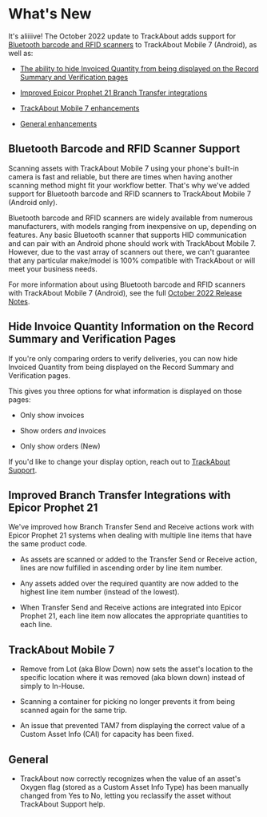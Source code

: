 # What's New

It's aliiiive! The October 2022 update to TrackAbout adds support for [Bluetooth barcode and RFID scanners](#Bluetoot) to TrackAbout Mobile 7 (Android), as well as:

*   [The ability to hide Invoiced Quantity from being displayed on the Record Summary and Verification pages](#Hide)
    
*   [Improved Epicor Prophet 21 Branch Transfer integrations](#Improved)
    
*   [TrackAbout Mobile 7 enhancements](#TrackAbo)
    
*   [General enhancements](#General)
    

## <a id="Bluetoot"> </a>Bluetooth Barcode and RFID Scanner Support

Scanning assets with TrackAbout Mobile 7 using your phone's built-in camera is fast and reliable, but there are times when having another scanning method might fit your workflow better. That's why we've added support for Bluetooth barcode and RFID scanners to TrackAbout Mobile 7 (Android only).

Bluetooth barcode and RFID scanners are widely available from numerous manufacturers, with models ranging from inexpensive on up, depending on features. Any basic Bluetooth scanner that supports HID communication and can pair with an Android phone should work with TrackAbout Mobile 7. However, due to the vast array of scanners out there, we can't guarantee that any particular make/model is 100% compatible with TrackAbout or will meet your business needs.

For more information about using Bluetooth barcode and RFID scanners with TrackAbout Mobile 7 (Android), see the full [October 2022 Release Notes](https://corp.trackabout.com/releasenotes/october-2022).


## <a id="Hide"> </a>Hide Invoice Quantity Information on the Record Summary and Verification Pages

If you're only comparing orders to verify deliveries, you can now hide Invoiced Quantity from being displayed on the Record Summary and Verification pages.

This gives you three options for what information is displayed on those pages:

*   Only show invoices
    
*   Show orders _and_ invoices
    
*   Only show orders (New)
    
If you'd like to change your display option, reach out to [TrackAbout Support](mailto:support@trackabout.com).


## <a id="Improved"> </a>Improved Branch Transfer Integrations with Epicor Prophet 21

We've improved how Branch Transfer Send and Receive actions work with Epicor Prophet 21 systems when dealing with multiple line items that have the same product code.

*   As assets are scanned or added to the Transfer Send or Receive action, lines are now fulfilled in ascending order by line item number.
    
*   Any assets added over the required quantity are now added to the highest line item number (instead of the lowest).
    
*   When Transfer Send and Receive actions are integrated into Epicor Prophet 21, each line item now allocates the appropriate quantities to each line.
    

## <a id="TrackAbo"> </a>TrackAbout Mobile 7

*   Remove from Lot (aka Blow Down) now sets the asset's location to the specific location where it was removed (aka blown down) instead of simply to In-House.
    
*   Scanning a container for picking no longer prevents it from being scanned again for the same trip.
    
*   An issue that prevented TAM7 from displaying the correct value of a Custom Asset Info (CAI) for capacity has been fixed.
    

## <a id="General"> </a>General

*   TrackAbout now correctly recognizes when the value of an asset's Oxygen flag (stored as a Custom Asset Info Type) has been manually changed from Yes to No, letting you reclassify the asset without TrackAbout Support help.
